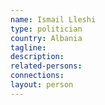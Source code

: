 ```yaml
---
name: Ismail Lleshi
type: politician
country: Albania
tagline:
description:
related-persons:
connections:
layout: person
---
```


